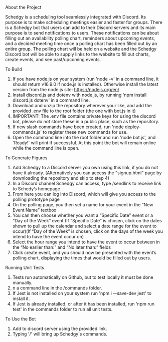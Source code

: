 About the Project

Schedgy is a scheduling tool seamlessly integrated with Discord. Its purpose is to make scheduling meetings easier and faster for groups. There is a Schedgy bot that users can add to their Discord servers and its main purpose is to send notifications to users. These notifications can be about filling out an availability polling chart, reminders about upcoming events, and a decided meeting time once a polling chart has been filled out by an entire group. The polling chart will be held on a website and the Schedgy Discord bot will be able to supply links to the website to fill out charts, create events, and see past/upcoming events. 

To Build
1. If you have node.js on your system (run 'node -v' in a command line, it should return v16.9.0 if node.js is installed). Otherwise install the latest version from the node.js site: https://nodejs.org/en/
2. Install discord.js and dotenv with node.js, by running 'npm install discord.js dotenv' in a command line.
3. Download and unzip the repository wherever your like, and add the provided .env file to the root folder (the one with bot.js in it)
4. IMPORTANT: The .env file contains private keys for using the discord bot, please do not store these in a public place, such as the repository.
5. If new slash commands have been created, run 'node deploy-commands.js' to register these new commands for use.
6. Open the command line into the root folder and run 'node bot.js', and 'Ready!' will print if successful. At this point the bot will remain online while the command line is open.

To Generate Figures
1. Add Schedgy to a Discord server you own using this link, if you do not have it already. (Alternatively you can access the "signup.html" page by downloading the repository and skip to step 4)
2. In a Discord channel Schedgy can access, type /sendlink to receive link to Schedy’s homepage
3. From here you can log into Discord, which will give you access to the polling prototype page
4. On the polling page, you then set a name for your event in the “New Event Name” textbox 
5. You can then choose whether you want a “Specific Date” event or a “Day of the Week” event (If “Specific Date” is chosen, click on the dates shown to pull up the calendar and select a date range for the event to occur)(If “Day of the Week” is chosen, click on the days of the week you intend to have the event occur on)
6. Select the hour range you intend to have the event to occur between in the “No earlier than:” and “No later than:” fields 
7. Click create event, and you should now be presented with the event’s polling chart, displaying the times that would be filled out by users.


Running Unit Tests
1. Tests run automatically on Github, but to test locally it must be done manually.
2. n a command line in the /commands folder.
3. If Jest is not installed on your system run 'npm i --save-dev jest' to install it.
4. If Jest is already installed, or after it has been installed, run 'npm run test' in the commands folder to run all unit tests.

To Use the Bot
1. Add to discord server using the provided link.
2. Typing '/' will bring up Schedgy's commands.
